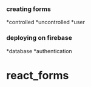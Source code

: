 ### creating forms
*controlled
*uncontrolled
*user

### deploying on firebase
*database
*authentication
# react_forms
